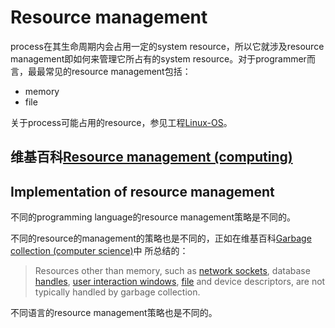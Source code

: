 # Resource management 

process在其生命周期内会占用一定的system resource，所以它就涉及resource management即如何来管理它所占有的system resource。对于programmer而言，最最常见的resource management包括：

- memory
- file

关于process可能占用的resource，参见工程[Linux-OS](https://dengking.github.io/Linux-OS/)。

## 维基百科[Resource management (computing)](https://en.wikipedia.org/wiki/Resource_management_(computing))



## Implementation of resource management

不同的programming language的resource management策略是不同的。

不同的resource的management的策略也是不同的，正如在维基百科[Garbage collection (computer science)](https://en.wikipedia.org/wiki/Garbage_collection_(computer_science))中 所总结的：

> Resources other than memory, such as [network sockets](https://en.wikipedia.org/wiki/Network_socket), database [handles](https://en.wikipedia.org/wiki/Handle_(computing)), [user interaction windows](https://en.wikipedia.org/wiki/Window_(computing)), [file](https://en.wikipedia.org/wiki/File_(computing)) and device descriptors, are not typically handled by garbage collection.

不同语言的resource management策略也是不同的。